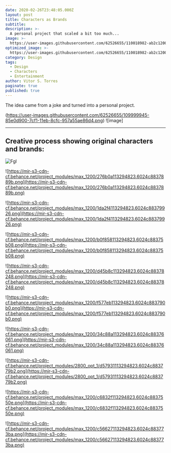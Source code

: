 ```yaml
---
date: 2020-02-26T23:48:05.000Z
layout: post
title: Characters as Brands
subtitle:
description: >-
  A personal project that scaled a bit too much...
image: >-
  https://user-images.githubusercontent.com/62526655/110018982-ab2c1200-7d06-11eb-92f6-2b4955ae1490.png
optimized_image: >-
  https://user-images.githubusercontent.com/62526655/110018982-ab2c1200-7d06-11eb-92f6-2b4955ae1490.png
category: Design
tags:
  - Design
  - Characters
  - Entertainment
author: Vitor S. Torres
paginate: true
published: true
---
```



The idea came from a joke and turned into a personal project.

(https://user-images.githubusercontent.com/62526655/109999945-85e0d900-7cf1-11eb-8cfc-957a55ae86d4.png)
![image]

---

## Creative process showing original characters and brands:

![Fgl](https://user-images.githubusercontent.com/62526655/110020520-6b662a00-7d08-11eb-93b1-f7e7643e0304.png)

![https://mir-s3-cdn-cf.behance.net/project_modules/max_1200/276b0a113294823.6024c8837889b.png](https://mir-s3-cdn-cf.behance.net/project_modules/max_1200/276b0a113294823.6024c8837889b.png)

![https://mir-s3-cdn-cf.behance.net/project_modules/max_1200/1da2f4113294823.6024c88379926.png](https://mir-s3-cdn-cf.behance.net/project_modules/max_1200/1da2f4113294823.6024c88379926.png)

![https://mir-s3-cdn-cf.behance.net/project_modules/max_1200/b0f858113294823.6024c88375b08.png](https://mir-s3-cdn-cf.behance.net/project_modules/max_1200/b0f858113294823.6024c88375b08.png)

![https://mir-s3-cdn-cf.behance.net/project_modules/max_1200/d45b8c113294823.6024c88378248.png](https://mir-s3-cdn-cf.behance.net/project_modules/max_1200/d45b8c113294823.6024c88378248.png)

![https://mir-s3-cdn-cf.behance.net/project_modules/max_1200/f577eb113294823.6024c883790b0.png](https://mir-s3-cdn-cf.behance.net/project_modules/max_1200/f577eb113294823.6024c883790b0.png)

![https://mir-s3-cdn-cf.behance.net/project_modules/max_1200/34c88a113294823.6024c88376061.png](https://mir-s3-cdn-cf.behance.net/project_modules/max_1200/34c88a113294823.6024c88376061.png)

![https://mir-s3-cdn-cf.behance.net/project_modules/2800_opt_1/d57931113294823.6024c883779b2.png](https://mir-s3-cdn-cf.behance.net/project_modules/2800_opt_1/d57931113294823.6024c883779b2.png)

![https://mir-s3-cdn-cf.behance.net/project_modules/max_1200/c6832f113294823.6024c8837550e.png](https://mir-s3-cdn-cf.behance.net/project_modules/max_1200/c6832f113294823.6024c8837550e.png)

![https://mir-s3-cdn-cf.behance.net/project_modules/max_1200/c56627113294823.6024c883773ba.png](https://mir-s3-cdn-cf.behance.net/project_modules/max_1200/c56627113294823.6024c883773ba.png)
